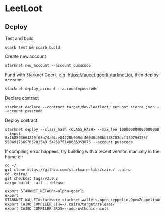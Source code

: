 # LeetLoot

## Deploy

Test and build
```
scarb test && scarb build
```

Create new account
```
starknet new_account --account pusscode
```

Fund with Starknet Goerli, e.g. https://faucet.goerli.starknet.io/, then deploy account
```
starknet deploy_account --account=pusscode
```

Declare contract
```
starknet declare --contract target/dev/leetloot_LeetLoot.sierra.json --account pusscode
```

Deploy contract
```
starknet deploy --class_hash <CLASS_HASH> --max_fee 100000000000000000 --input 0x168893664220f03a74a9bce84228b009df46040c08bb308783dcf130790335f 5504917669703282548 5495875148635393876 --account pusscode
```

If compiling error happens, try building with a recent version manually in the home dir
```
cd ~/
git clone https://github.com/starkware-libs/cairo/ .cairo
cd .cairo/
git checkout tags/v2.0.2
cargo build --all --release

export STARKNET_NETWORK=alpha-goerli
export STARKNET_WALLET=starkware.starknet.wallets.open_zeppelin.OpenZeppelinAccount
export CAIRO_COMPILER_DIR=~/.cairo/target/release/
export CAIRO_COMPILER_ARGS=--add-pythonic-hints
```

Check transaction
```
starknet get_transaction --hash <TX_HASH>
```

Interact with contract
```
starknet call --function getArtSVG --address <CONTRACT_ADDRESS> --account pusscode --input 0
```